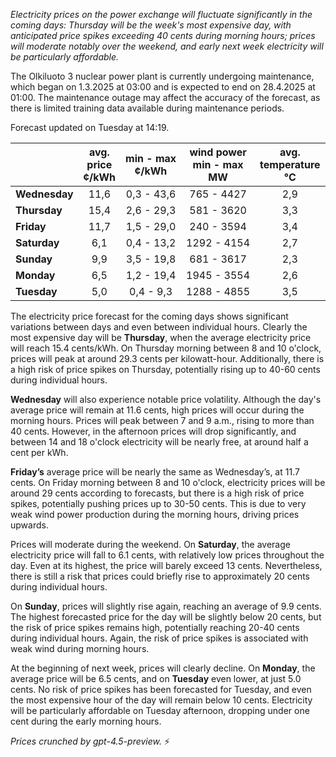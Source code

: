 *Electricity prices on the power exchange will fluctuate significantly in the coming days: Thursday will be the week's most expensive day, with anticipated price spikes exceeding 40 cents during morning hours; prices will moderate notably over the weekend, and early next week electricity will be particularly affordable.*

The Olkiluoto 3 nuclear power plant is currently undergoing maintenance, which began on 1.3.2025 at 03:00 and is expected to end on 28.4.2025 at 01:00. The maintenance outage may affect the accuracy of the forecast, as there is limited training data available during maintenance periods.

Forecast updated on Tuesday at 14:19.

|                 | avg.<br>price<br>¢/kWh | min - max<br>¢/kWh | wind power<br>min - max<br>MW | avg.<br>temperature<br>°C |
|:----------------|:----------------------:|:------------------:|:-----------------------------:|:-------------------------:|
| **Wednesday**   |          11,6          |     0,3 - 43,6     |          765 - 4427          |            2,9            |
| **Thursday**    |          15,4          |     2,6 - 29,3     |          581 - 3620          |            3,3            |
| **Friday**      |          11,7          |     1,5 - 29,0     |          240 - 3594          |            3,4            |
| **Saturday**    |           6,1          |     0,4 - 13,2     |         1292 - 4154          |            2,7            |
| **Sunday**      |           9,9          |     3,5 - 19,8     |          681 - 3617          |            2,3            |
| **Monday**      |           6,5          |     1,2 - 19,4     |         1945 - 3554          |            2,6            |
| **Tuesday**     |           5,0          |     0,4 - 9,3      |         1288 - 4855          |            3,5            |

The electricity price forecast for the coming days shows significant variations between days and even between individual hours. Clearly the most expensive day will be **Thursday**, when the average electricity price will reach 15.4 cents/kWh. On Thursday morning between 8 and 10 o'clock, prices will peak at around 29.3 cents per kilowatt-hour. Additionally, there is a high risk of price spikes on Thursday, potentially rising up to 40-60 cents during individual hours.

**Wednesday** will also experience notable price volatility. Although the day's average price will remain at 11.6 cents, high prices will occur during the morning hours. Prices will peak between 7 and 9 a.m., rising to more than 40 cents. However, in the afternoon prices will drop significantly, and between 14 and 18 o'clock electricity will be nearly free, at around half a cent per kWh.

**Friday’s** average price will be nearly the same as Wednesday’s, at 11.7 cents. On Friday morning between 8 and 10 o'clock, electricity prices will be around 29 cents according to forecasts, but there is a high risk of price spikes, potentially pushing prices up to 30-50 cents. This is due to very weak wind power production during the morning hours, driving prices upwards.

Prices will moderate during the weekend. On **Saturday**, the average electricity price will fall to 6.1 cents, with relatively low prices throughout the day. Even at its highest, the price will barely exceed 13 cents. Nevertheless, there is still a risk that prices could briefly rise to approximately 20 cents during individual hours.

On **Sunday**, prices will slightly rise again, reaching an average of 9.9 cents. The highest forecasted price for the day will be slightly below 20 cents, but the risk of price spikes remains high, potentially reaching 20-40 cents during individual hours. Again, the risk of price spikes is associated with weak wind during morning hours.

At the beginning of next week, prices will clearly decline. On **Monday**, the average price will be 6.5 cents, and on **Tuesday** even lower, at just 5.0 cents. No risk of price spikes has been forecasted for Tuesday, and even the most expensive hour of the day will remain below 10 cents. Electricity will be particularly affordable on Tuesday afternoon, dropping under one cent during the early morning hours.

*Prices crunched by gpt-4.5-preview.* ⚡

